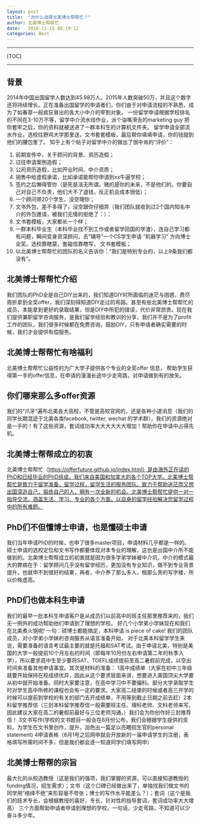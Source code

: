 ```yaml
---
layout: post
title:  "为什么选择北美博士帮帮忙？"
author: 北美博士帮帮忙
date:   2016-11-15 08:19:12
categories: Best
---
```

----------
[TOC]

----------

背景
--
2014年中国出国留学人数达到45.98万人。2015年人数突破50万，并且这个数字还将持续增长。正在准备出国留学的申请者们，你们由于对申请流程的不熟悉，成为了如春芽一般疯狂冒出的各大小中介的宰割对象。 一份留学申请根据学校排名的不同在3-10万不等，留学中介流水线作业，派个油嘴滑舌的marketing guy 把你套牢之后，你的资料就被送进了一群本科生的计算机文件夹。 留学申请全部流水作业，选校往野鸡大学那里送，文书套套模板，最后帮你填填申请，你的钱就到他们的腰包里了。 知乎上有个帖子对留学中介的做出了很中肯的“评价”：
1. 前期宣传中，关于顾问的背景、资历造假；
2. 过往申请案例造假；
3. 公司资历造假，比如开业时间、中介资质；
4. 销售中给虚假承诺，比如承诺能帮你申请到xx牛逼学校；
5. 签约之后懒得管你（是死是活无所谓。赌的是你的未来，不是他们的。你要自己对自己不负责，他们大不了退钱，反正机会成本很低）；
6. 一个顾问带20个学生，没空理你；
7. 文书外包，差不多得了，没空跟你仔细弄（我们团队就收到过2个国内知名中介的外包邀请，被我们无情的拒绝了：）；
8. 文书套模板，大家都长一个样；
9. 一群本科毕业生（本科毕业找不到工作或者留学回国的学渣），连自己学习都有问题，瞬间变身资深顾问，去“辅导”一个CS学生申请 “机器学习” 方向博士全奖。选校靠瞎蒙，套磁信靠瞎写， 文书套模板；
10. 以北美博士帮帮忙的团队的名义告诉你：“我们是特别专业的，以上9条我们都没有”。

北美博士帮帮忙介绍
---------
我们团队的PhD全是自己DIY出来的，我们知道DIY时所面临的迷茫与困惑，费尽周折拿到全奖offer，我们深刻得知道DIY走过的弯路。甚至有些北美博士帮帮忙的成员，本能拿到更好的录取结果，但是DIY中所犯的错误，代价非常昂贵。现在我们提供兼职留学咨询服务，是我们留学经验和教训的分享，我们并不是为了profit工作的团队，我们很多时候都在免费咨询，鼓励DIY，只有申请者确实需要的时候，我们才会提供有偿服务。

北美博士帮帮忙有啥福利
---------
北美博士帮帮忙公益性的为广大学子提供各个专业的全奖offer 信息， 帮助学生获得第一手的offer信息，在申请的漫漫长途中少走弯路，对申请做到有的放矢。

你们哪来那么多offer资源
---------
我们的“爪牙”遍布北美各大高校，不管是高校官网的，还是各种小道消息（我们的同学长期混迹于北美各类facebook, twitter, wechat 的学术群），我们的资源绝对是一手的！有了这些资源，套词成功率大大大大大大增加！帮助你在申请中占得先机。
 
北美博士帮帮成立的初衷
---------
北美博士帮帮忙（https://offerfuture.github.io/index.html）是由海外正在读的PhD和已经毕业的PhD组成，我们来自美国和加拿大的各个TOP大学。北美博士帮帮忙是致力于留学准备，留学过程，留学生活的服务团队。致力于帮助迷茫而又想出国深造自己，锻炼自己的人，拥有一次全新的机会。北美博士帮帮忙提供一对一指导交流，涵盖生活、学习、专业的各个方面。以自身的留学经验解决您留学过程中的所有难题。

PhD们不但懂博士申请，也是懂硕士申请
---------
我们当年申请PhD的时候，也申了很多master项目，申请材料几乎都是一样的。硕士申请的选校定位和文书写作都要体现对本专业的理解，这也是出国中介所不能做到的。北美博士帮帮成立的初衷就是因为很多学弟学妹被中介坑，中介的模式最大的弊病在于：留学顾问几乎没有留学经历，更加没有专业知识，做不到专业背景提升，也就申不到很好的结果，再者，中介养了那么多人，租那么贵的写字楼，所以价格虚高。

PhD们也做本科生申请
---------
我们的最早一批本科生申请客户是从成员们以前高中的班主任那里推荐来的，我们无一例外的成功帮助他们申请到了理想的学校。 好几个小学弟小学妹现在和我们在北美煮火锅呢! 一句：硕博士都能搞定，本科申请 is  piece of cake!  我们的团队成员，对小学弟小学妹的咨询服务从语言准备开始， 对于北美本科留学学生来说，需要准备的语言考试最主要的就是托福和SAT考试。由于申请北美，特别是美国的大学一般提前10个月左右的时间（即每年10月份左右申请第二年的秋季入学），所以要求高中生至少要将SAT、TOEFL成绩提前至高二暑假前完成，以空出时间来准备其他申请事宜。其次是材料的准备： 1高中成绩单（大家在初中三年级就要开始保持在校成绩优异，因此从这个要求层面来讲，想要进入美国顶尖大学要从初中就开始准备。同时大家要注意，在高中学习中不要偏科。部分大学录取学生时对学生高中所修的课程也会有一定的要求。大家高二结束的时候或者高三开学的时候可以提前到学校的有关的部门去开成绩单，不用等到截止日期之前去赶）2本科留学推荐信（三封本科留学推荐信一般需要班主任、理科老师、文科老师来写，因此建议大家在高二的暑假前最好与三位老师沟通。）我们会为你创作好三封推荐信！ 3文书写作(学校的文书题目一般会在8月份公布，我们会根据学生提供的资料，为学生在文书里创作，提升，润色出一篇足以亮瞎招生官的personal statement) 4申请表格（8月1号之后网申就会开放新的一届申请学生的注册，表格填写所需时间不多，但是我们都会逐一知道同学们填写网申）

北美博士帮帮的宗旨
---------
最大化的从校选教授（这是我们的强项，我们掌握的资源，可以直接知道教授的funding情况，招生需求）；文书（这个口碑已经做出来了，单独找我们做文书的同学用“络绎不绝”来形容毫不夸张；博士的写作水平能差么？）；套词（这个是我们的技术专长，会根据教授的喜好，专长，针对性的指导套词，套词成功率大大增高） 三个方面帮助申请者申请到理想的学校。一句话，少走弯路，不知道可以少奋斗多少年。